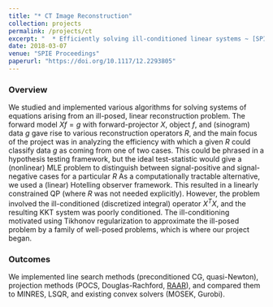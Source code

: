 ```yaml
---
title: "* CT Image Reconstruction"
collection: projects
permalink: /projects/ct
excerpt: "  * Efficiently solving ill-conditioned linear systems ~ [SPIE Proceedings, March 2018](https://doi.org/10.1117/12.2293805)"
date: 2018-03-07
venue: "SPIE Proceedings"
paperurl: "https://doi.org/10.1117/12.2293805"
---
```

### Overview
We studied and implemented various algorithms for solving systems of equations arising from an ill-posed, linear reconstruction problem.
The forward model $Xf = g$ with forward-projector $X$, object $f$, and (sinogram) data $g$ gave rise to various reconstruction operators $R$, and the main focus of the project was in analyzing the efficiency with which a given $R$ could classify data $g$ as coming from one of two cases.
This could be phrased in a hypothesis testing framework, but the ideal test-statistic would give a (nonlinear) MLE problem to distinguish between signal-positive and signal-negative cases for a particular $R$
As a computationally tractable alternative, we used a (linear) Hotelling observer framework.
This resulted in a linearly constrained QP (where $R$ was not needed explicitly).
However, the problem involved the ill-conditioned (discretized integral) operator $X^T X$, and the resulting KKT system was poorly conditioned.
The ill-conditioning motivated using Tikhonov regularization to approximate the ill-posed problem by a family of well-posed problems, which is where our project began.

### Outcomes
We implemented line search methods (preconditioned CG, quasi-Newton), projection methods (POCS, Douglas-Rachford, [RAAR](https://arxiv.org/abs/math/0405208)), and compared them to MINRES, LSQR, and existing convex solvers (MOSEK, Gurobi).
